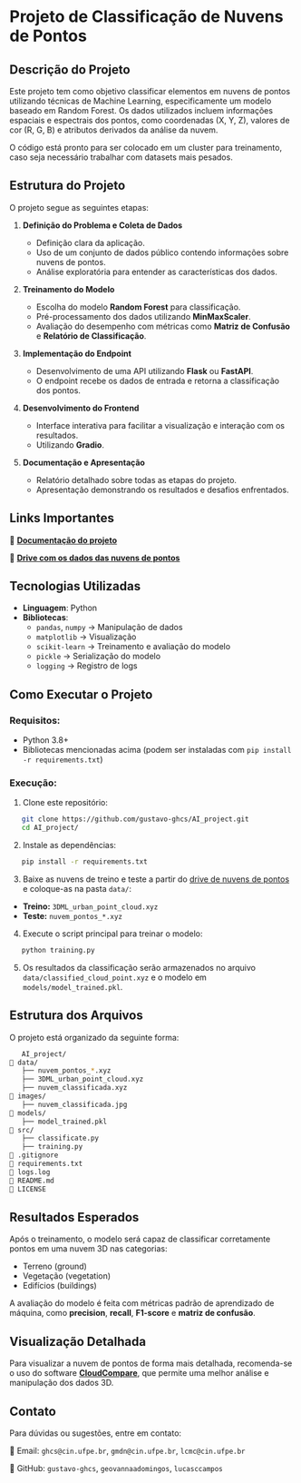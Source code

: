 # Projeto de Classificação de Nuvens de Pontos

## Descrição do Projeto
Este projeto tem como objetivo classificar elementos em nuvens de pontos utilizando técnicas de Machine Learning, especificamente um modelo baseado em Random Forest. Os dados utilizados incluem informações espaciais e espectrais dos pontos, como coordenadas (X, Y, Z), valores de cor (R, G, B) e atributos derivados da análise da nuvem.

O código está pronto para ser colocado em um cluster para treinamento, caso seja necessário trabalhar com datasets mais pesados.

## Estrutura do Projeto
O projeto segue as seguintes etapas:

1. **Definição do Problema e Coleta de Dados**  
   - Definição clara da aplicação.  
   - Uso de um conjunto de dados público contendo informações sobre nuvens de pontos.  
   - Análise exploratória para entender as características dos dados.  

2. **Treinamento do Modelo**  
   - Escolha do modelo **Random Forest** para classificação.  
   - Pré-processamento dos dados utilizando **MinMaxScaler**.  
   - Avaliação do desempenho com métricas como **Matriz de Confusão** e **Relatório de Classificação**.  

3. **Implementação do Endpoint**  
   - Desenvolvimento de uma API utilizando **Flask** ou **FastAPI**.  
   - O endpoint recebe os dados de entrada e retorna a classificação dos pontos.  

4. **Desenvolvimento do Frontend**  
   - Interface interativa para facilitar a visualização e interação com os resultados.  
   - Utilizando **Gradio**.  

5. **Documentação e Apresentação**  
   - Relatório detalhado sobre todas as etapas do projeto.  
   - Apresentação demonstrando os resultados e desafios enfrentados.  

## Links Importantes

📄 **[Documentação do projeto](https://docs.google.com/document/d/1GHl7TQAHpqj_4DYWphi3rCgld5yS4gNHdrcstA9DGBc/edit?usp=sharing)**  

📂 **[Drive com os dados das nuvens de pontos](https://drive.google.com/drive/folders/1s18AL6UCysrMWVYkRq8X7-eGyGP62YUe)**  


## Tecnologias Utilizadas
- **Linguagem**: Python  
- **Bibliotecas**:  
  - `pandas`, `numpy` → Manipulação de dados  
  - `matplotlib` → Visualização  
  - `scikit-learn` → Treinamento e avaliação do modelo  
  - `pickle` → Serialização do modelo  
  - `logging` → Registro de logs  

## Como Executar o Projeto
### Requisitos:
- Python 3.8+
- Bibliotecas mencionadas acima (podem ser instaladas com `pip install -r requirements.txt`)

### Execução:
1. Clone este repositório:  
```bash
   git clone https://github.com/gustavo-ghcs/AI_project.git
   cd AI_project/
   ```
2. Instale as dependências:
```bash
   pip install -r requirements.txt
   ```
3. Baixe as nuvens de treino e teste a partir do [drive de nuvens de pontos](https://drive.google.com/drive/folders/1s18AL6UCysrMWVYkRq8X7-eGyGP62YUe) e coloque-as na pasta `data/`:
- **Treino:** `3DML_urban_point_cloud.xyz`
- **Teste:** `nuvem_pontos_*.xyz`
     
4. Execute o script principal para treinar o modelo:
```bash
   python training.py
   ```
5. Os resultados da classificação serão armazenados no arquivo `data/classified_cloud_point.xyz` e o modelo em `models/model_trained.pkl`.

## Estrutura dos Arquivos
O projeto está organizado da seguinte forma:
```bash
   AI_project/
📁 data/
   ├── nuvem_pontos_*.xyz
   ├── 3DML_urban_point_cloud.xyz
   ├── nuvem_classificada.xyz
📁 images/
   ├── nuvem_classificada.jpg
📁 models/
   ├── model_trained.pkl
📁 src/
   ├── classificate.py
   ├── training.py
📄 .gitignore
📄 requirements.txt
📄 logs.log
📄 README.md
📄 LICENSE
   ```

## Resultados Esperados

Após o treinamento, o modelo será capaz de classificar corretamente pontos em uma nuvem 3D nas categorias:

- Terreno (ground)
- Vegetação (vegetation)
- Edifícios (buildings)

A avaliação do modelo é feita com métricas padrão de aprendizado de máquina, como **precision**, **recall**, **F1-score** e **matriz de confusão**.

## Visualização Detalhada

Para visualizar a nuvem de pontos de forma mais detalhada, recomenda-se o uso do software **[CloudCompare](https://www.danielgm.net/cc/)**, que permite uma melhor análise e manipulação dos dados 3D.

## Contato
Para dúvidas ou sugestões, entre em contato:

📧 Email: `ghcs@cin.ufpe.br`, `gmdn@cin.ufpe.br`, `lcmc@cin.ufpe.br`

🔗 GitHub: `gustavo-ghcs`, `geovannaadomingos`, `lucasccampos`
